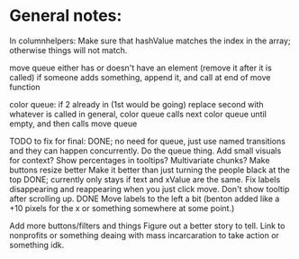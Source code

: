 # General notes:

In columnhelpers:
  Make sure that hashValue matches the index in the array; otherwise things will not match.


move queue
  either has or doesn't have an element (remove it after it is called)
  if someone adds something, append it, and call at end of move function

color queue:
  if 2 already in (1st would be going)
    replace second with whatever is called
  in general, color queue calls next color queue until empty, and then calls move queue




TODO to fix for final:
  DONE; no need for queue, just use named transitions and they can happen concurrently. Do the queue thing.
  Add small visuals for context?
  Show percentages in tooltips?
  Multivariate chunks?
  Make buttons resize better
  Make it better than just turning the people black at the top
  DONE; currently only stays if text and xValue are the same. Fix labels disappearing and reappearing when you just click move.
  Don't show tooltip after scrolling up.
  DONE Move labels to the left a bit (benton added like a +10 pixels for the x or something somewhere at some point.)

  Add more buttons/filters and things
  Figure out a better story to tell.
  Link to nonprofits or something deaing with mass incarcaration to take action or something idk.